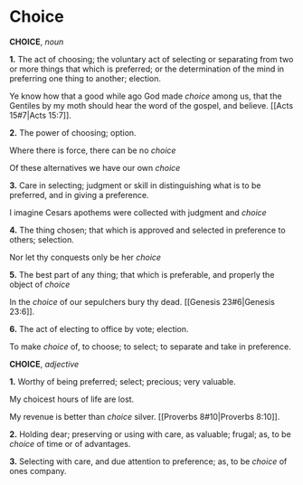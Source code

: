 # Choice

**CHOICE**, _noun_

**1.** The act of choosing; the voluntary act of selecting or separating from two or more things that which is preferred; or the determination of the mind in preferring one thing to another; election.

Ye know how that a good while ago God made _choice_ among us, that the Gentiles by my moth should hear the word of the gospel, and believe. [[Acts 15#7|Acts 15:7]].

**2.** The power of choosing; option.

Where there is force, there can be no _choice_

Of these alternatives we have our own _choice_

**3.** Care in selecting; judgment or skill in distinguishing what is to be preferred, and in giving a preference.

I imagine Cesars apothems were collected with judgment and _choice_

**4.** The thing chosen; that which is approved and selected in preference to others; selection.

Nor let thy conquests only be her _choice_

**5.** The best part of any thing; that which is preferable, and properly the object of _choice_

In the _choice_ of our sepulchers bury thy dead. [[Genesis 23#6|Genesis 23:6]].

**6.** The act of electing to office by vote; election.

To make _choice_ of, to choose; to select; to separate and take in preference.

**CHOICE**, _adjective_

**1.** Worthy of being preferred; select; precious; very valuable.

My choicest hours of life are lost.

My revenue is better than _choice_ silver. [[Proverbs 8#10|Proverbs 8:10]].

**2.** Holding dear; preserving or using with care, as valuable; frugal; as, to be _choice_ of time or of advantages.

**3.** Selecting with care, and due attention to preference; as, to be _choice_ of ones company.